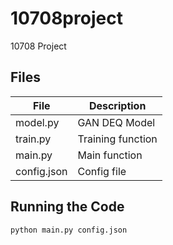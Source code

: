# 10708project
10708 Project

## Files
| File      | Description |
| ----------- | ----------- |
| model.py      | GAN DEQ Model      |
| train.py   | Training function       |
| main.py  |  Main function |
| config.json | Config file |

## Running the Code
```shell
python main.py config.json
```